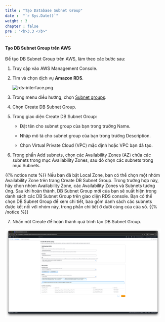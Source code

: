 ```yaml
---
title : "Tạo Database Subnet Group"
date :  "`r Sys.Date()`"
weight : 3
chapter : false
pre : "<b>3.3 </b>"
---
```


#### Tạo DB Subnet Group trên AWS
Để tạo DB Subnet Group trên AWS, làm theo các bước sau:

1. Truy cập vào AWS Management Console.

2. Tìm và chọn dịch vụ **Amazon RDS**.

   ![rds-interface.png](/images/3-create-vpc-instance/3.3-create-db-sg/rds-interface.png)

3. Trong menu điều hướng, chọn [Subnet groups](https://ap-southeast-1.console.aws.amazon.com/rds/home?region=ap-southeast-1#db-subnet-groups-list:).

4. Chọn Create DB Subnet Group.

5. Trong giao diện Create DB Subnet Group:

   - Đặt tên cho subnet group của bạn trong trường Name.

   - Nhập mô tả cho subnet group của bạn trong trường Description.

   - Chọn Virtual Private Cloud (VPC) mặc định hoặc VPC bạn đã tạo.

6. Trong phần Add subnets, chọn các Availability Zones (AZ) chứa các subnets trong mục Availability Zones, sau đó chọn các subnets trong mục Subnets.

{{% notice note %}}
Nếu bạn đã bật Local Zone, bạn có thể chọn một nhóm Availability Zone trên trang Create DB Subnet Group. Trong trường hợp này, hãy chọn nhóm Availability Zone, các Availability Zones và Subnets tương ứng.
Sau khi hoàn thành, DB Subnet Group mới của bạn sẽ xuất hiện trong danh sách các DB Subnet Group trên giao diện RDS console. Bạn có thể chọn DB Subnet Group để xem chi tiết, bao gồm danh sách các subnets được kết nối với nhóm này, trong phần chi tiết ở dưới cùng của cửa sổ.
{{% /notice %}}

7. Nhấn nút Create để hoàn thành quá trình tạo DB Subnet Group.

![complete.png](/images/3-create-vpc-instance/3.3-create-db-sg/complete.png)

